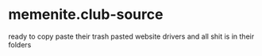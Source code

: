 # memenite.club-source
ready to copy paste their trash pasted website drivers and all shit is in their folders
